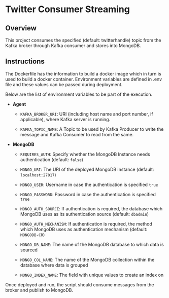 # Twitter Consumer Streaming
## Overview
This project consumes the specified (default: twitterhandle) topic from the Kafka broker through Kafka consumer and stores into MongoDB. 

## Instructions

The Dockerfile has the information to build a docker image which in turn is used to build a docker container. Environment variables are defined in .env file and these values can be passed during deployment. 

Below are the list of environment variables to be part of the execution.

* **Agent**

    * `KAFKA_BROKER_URI`: URI (including host name and port number, if applicable), where Kafka server is running.
    
    * `KAFKA_TOPIC_NAME`: A Topic to be used by Kafka Producer to write the message and Kafka Consumer to read from the same.


* **MongoDB**

    * `REQUIRES_AUTH`: Specify whether the MongoDB Instance needs authentication (default: `false`)
    
    * `MONGO_URI`: The URI of the deployed MongoDB instance (default: `localhost:27017`)
    
    * `MONGO_USER`: Username in case the authentication is specified `true`
    
    * `MONGO_PASSWORD`: Password in case the authentication is specified `true`
    
    * `MONGO_AUTH_SOURCE`: If authentication is required, the database which MongoDB uses as its authentication source (default: `dbadmin`)
    
    * `MONGO_AUTH_MECHANISM`: If authentication is required, the method which 
    MongoDB uses as authentication mechanism (default: `MONGODB-CR`)
    
    * `MONGO_DB_NAME`: The name of the MongoDB database to which data is sourced 
    
    * `MONGO_COL_NAME`: The name of the MongoDB collection within the database where data is grouped
    
    * `MONGO_INDEX_NAME`: The field with unique values to create an index on


Once deployed and run, the script should consume messages from the broker and publish to MongoDB. 

